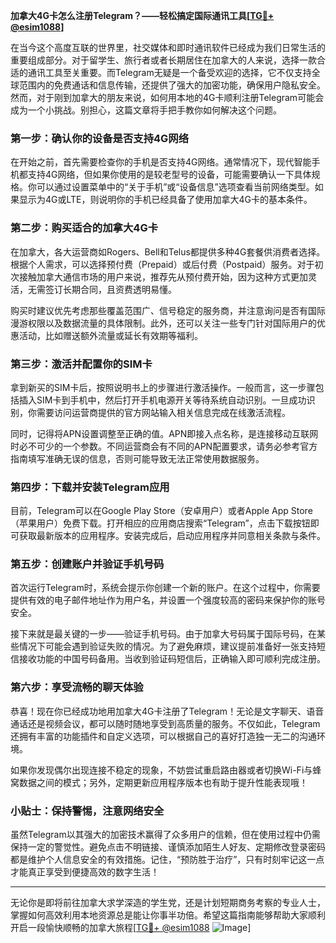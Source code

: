 **加拿大4G卡怎么注册Telegram？——轻松搞定国际通讯工具[[TG💪+ @esim1088](https://t.me/s/esim1088)]**

在当今这个高度互联的世界里，社交媒体和即时通讯软件已经成为我们日常生活的重要组成部分。对于留学生、旅行者或者长期居住在加拿大的人来说，选择一款合适的通讯工具至关重要。而Telegram无疑是一个备受欢迎的选择，它不仅支持全球范围内的免费通话和信息传输，还提供了强大的加密功能，确保用户隐私安全。然而，对于刚到加拿大的朋友来说，如何用本地的4G卡顺利注册Telegram可能会成为一个小挑战。别担心，这篇文章将手把手教你如何解决这个问题。

### 第一步：确认你的设备是否支持4G网络

在开始之前，首先需要检查你的手机是否支持4G网络。通常情况下，现代智能手机都支持4G网络，但如果你使用的是较老型号的设备，可能需要确认一下具体规格。你可以通过设置菜单中的“关于手机”或“设备信息”选项查看当前网络类型。如果显示为4G或LTE，则说明你的手机已经具备了使用加拿大4G卡的基本条件。

### 第二步：购买适合的加拿大4G卡

在加拿大，各大运营商如Rogers、Bell和Telus都提供多种4G套餐供消费者选择。根据个人需求，可以选择预付费（Prepaid）或后付费（Postpaid）服务。对于初次接触加拿大通信市场的用户来说，推荐先从预付费开始，因为这种方式更加灵活，无需签订长期合同，且资费透明易懂。

购买时建议优先考虑那些覆盖范围广、信号稳定的服务商，并注意询问是否有国际漫游权限以及数据流量的具体限制。此外，还可以关注一些专门针对国际用户的优惠活动，比如赠送额外流量或延长有效期等福利。

### 第三步：激活并配置你的SIM卡

拿到新买的SIM卡后，按照说明书上的步骤进行激活操作。一般而言，这一步骤包括插入SIM卡到手机中，然后打开手机电源开关等待系统自动识别。一旦成功识别，你需要访问运营商提供的官方网站输入相关信息完成在线激活流程。

同时，记得将APN设置调整至正确的值。APN即接入点名称，是连接移动互联网时必不可少的一个参数。不同运营商会有不同的APN配置要求，请务必参考官方指南填写准确无误的信息，否则可能导致无法正常使用数据服务。

### 第四步：下载并安装Telegram应用

目前，Telegram可以在Google Play Store（安卓用户）或者Apple App Store（苹果用户）免费下载。打开相应的应用商店搜索“Telegram”，点击下载按钮即可获取最新版本的应用程序。安装完成后，启动应用程序并同意相关条款与条件。

### 第五步：创建账户并验证手机号码

首次运行Telegram时，系统会提示你创建一个新的账户。在这个过程中，你需要提供有效的电子邮件地址作为用户名，并设置一个强度较高的密码来保护你的账号安全。

接下来就是最关键的一步——验证手机号码。由于加拿大号码属于国际号码，在某些情况下可能会遇到验证失败的情况。为了避免麻烦，建议提前准备好一张支持短信接收功能的中国号码备用。当收到验证码短信后，正确输入即可顺利完成注册。

### 第六步：享受流畅的聊天体验

恭喜！现在你已经成功地用加拿大4G卡注册了Telegram！无论是文字聊天、语音通话还是视频会议，都可以随时随地享受到高质量的服务。不仅如此，Telegram还拥有丰富的功能插件和自定义选项，可以根据自己的喜好打造独一无二的沟通环境。

如果你发现偶尔出现连接不稳定的现象，不妨尝试重启路由器或者切换Wi-Fi与蜂窝数据之间的模式；另外，定期更新应用程序版本也有助于提升性能表现哦！

### 小贴士：保持警惕，注意网络安全

虽然Telegram以其强大的加密技术赢得了众多用户的信赖，但在使用过程中仍需保持一定的警觉性。避免点击不明链接、谨慎添加陌生人好友、定期修改登录密码都是维护个人信息安全的有效措施。记住，“预防胜于治疗”，只有时刻牢记这一点才能真正享受到便捷高效的数字生活！

---

无论你是即将前往加拿大求学深造的学生党，还是计划短期商务考察的专业人士，掌握如何高效利用本地资源总是能让你事半功倍。希望这篇指南能够帮助大家顺利开启一段愉快顺畅的加拿大旅程[[TG💪+ @esim1088](https://t.me/s/esim1088) ![Image](https://i.postimg.cc/4NQfJmqS/Snipaste-2025-05-13-00-14-12.png)]